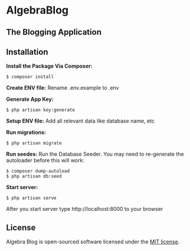 # AlgebraBlog
## The Blogging Application

## Installation
**Install the Package Via Composer:**
```shell
$ composer install
```

**Create ENV file:**
Rename .env.example to .env

**Generate App Key:**
```shell
$ php artisan key:generate
```

**Setup ENV file:**
Add all relevant data like database name, etc

**Run migrations:**
```shell
$ php artisan migrate
```

**Run seedes:**
Run the Database Seeder. You may need to re-generate the autoloader before this will work:
```shell
$ composer dump-autoload
$ php artisan db:seed
```

**Start server:**
```shell
$ php artisan serve
```

After you start server type http://localhost:8000 to your browser

## License

Algebra Blog is open-sourced software licensed under the [MIT license](http://opensource.org/licenses/MIT).